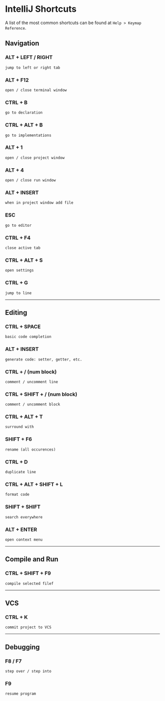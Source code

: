 # IntelliJ Shortcuts

A list of the most common shortcuts can be found at `Help > Keymap Reference`.

## Navigation

### ALT + LEFT / RIGHT
    jump to left or right tab

### ALT + F12
    open / close terminal window

### CTRL + B
    go to declaration

### CTRL + ALT + B
    go to implementations

### ALT + 1
    open / close project window

### ALT + 4
    open / close run window

### ALT + INSERT
    when in project window add file

### ESC
    go to editor

### CTRL + F4
    close active tab

### CTRL + ALT + S
    open settings

### CTRL + G
    jump to line

---

## Editing

### CTRL + SPACE
    basic code completion

### ALT + INSERT
    generate code: setter, getter, etc.

### CTRL + / (num block)
    comment / uncomment line

### CTRL + SHIFT + / (num block)
    comment / uncomment block

### CTRL + ALT + T
    surround with

### SHIFT + F6
    rename (all occurences)

### CTRL + D
    duplicate line

### CTRL + ALT + SHIFT + L
    format code

### SHIFT + SHIFT
    search everywhere

### ALT + ENTER
    open context menu
---

## Compile and Run

### CTRL + SHIFT + F9
    compile selected filef

---

## VCS

### CTRL + K
    commit project to VCS

---

## Debugging

### F8 / F7
    step over / step into

### F9
    resume program